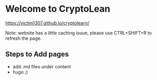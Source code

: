 # Welcome to CryptoLean
https://victim1307.github.io/cryptolearn/

Note: website has a little caching isuue, please use CTRL+SHIFT+R to refresh the page.

## Steps to Add pages
* add .md files under content
* hugo ;)

